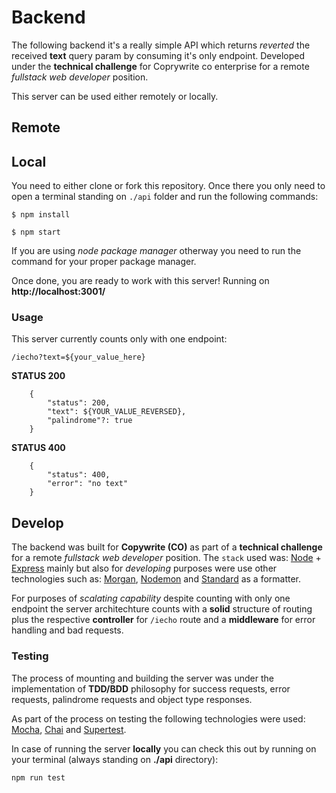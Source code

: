 # Backend
The following backend it's a really simple API which returns *reverted* the received **text** query param by consuming it's only endpoint.
Developed under the __technical challenge__ for Coprywrite co enterprise for a remote *fullstack web developer* position.

This server can be used either remotely or locally.

## Remote



## Local
You need to either clone or fork this repository. Once there you only need to open a terminal standing on ```./api``` folder and run the following commands:

```
$ npm install
```
```
$ npm start
```

If you are using *node package manager* otherway you need to run the command for your proper package manager.

Once done, you are ready to work with this server! Running on **http://localhost:3001/**

### Usage
This server currently counts only with one endpoint:

```
/iecho?text=${your_value_here}
```

**STATUS 200**
```
    {
        "status": 200,
        "text": ${YOUR_VALUE_REVERSED},
        "palindrome"?: true
    }
```

**STATUS 400**
```
    {
        "status": 400,
        "error": "no text"
    }
```

## Develop
The backend was built for **Copywrite (CO)** as part of a __technical challenge__ for a remote *fullstack web developer* position. The ```stack``` used was: [Node](https://nodejs.org/es/) + [Express](https://expressjs.com/es/) mainly but also for *developing* purposes were use other technologies such as: [Morgan](https://github.com/expressjs/morgan#readme), [Nodemon](https://nodemon.io/) and [Standard](https://standardjs.com/) as a formatter.

For purposes of *scalating capability* despite counting with only one endpoint the server architechture counts with a __solid__ structure of routing plus the respective **controller** for ```/iecho``` route and a **middleware** for error handling and bad requests.

### Testing
The process of mounting and building the server was under the implementation of **TDD/BDD** philosophy for success requests, error requests, palindrome requests and object type responses.

As part of the process on testing the following technologies were used: [Mocha](https://mochajs.org/), [Chai](https://www.chaijs.com/) and [Supertest](https://github.com/visionmedia/supertest).

In case of running the server **locally** you can check this out by running on your terminal (always standing on **./api** directory):
```
npm run test
```